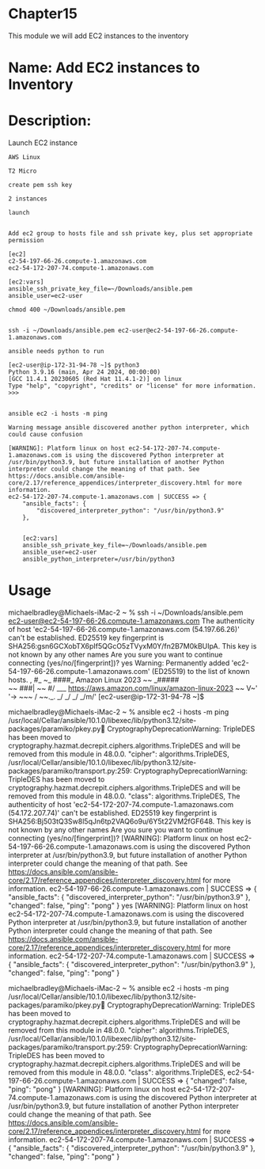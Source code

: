 # Chapter15
This module we will add EC2 instances to the inventory

# Name: Add EC2 instances to Inventory 

# Description: 

Launch EC2 instance

    AWS Linux

    T2 Micro

    create pem ssh key

    2 instances

    launch


    Add ec2 group to hosts file and ssh private key, plus set appropriate permission

    [ec2]
    c2-54-197-66-26.compute-1.amazonaws.com
    ec2-54-172-207-74.compute-1.amazonaws.com

    [ec2:vars]
    ansible_ssh_private_key_file=~/Downloads/ansible.pem
    ansible_user=ec2-user

    chmod 400 ~/Downloads/ansible.pem


    ssh -i ~/Downloads/ansible.pem ec2-user@ec2-54-197-66-26.compute-1.amazonaws.com

    ansible needs python to run

    [ec2-user@ip-172-31-94-78 ~]$ python3
    Python 3.9.16 (main, Apr 24 2024, 00:00:00) 
    [GCC 11.4.1 20230605 (Red Hat 11.4.1-2)] on linux
    Type "help", "copyright", "credits" or "license" for more information.
    >>> 


    ansible ec2 -i hosts -m ping

    Warning message ansible discovered another python interpreter, which could cause confusion

    [WARNING]: Platform linux on host ec2-54-172-207-74.compute-1.amazonaws.com is using the discovered Python interpreter at /usr/bin/python3.9, but future installation of another Python
    interpreter could change the meaning of that path. See https://docs.ansible.com/ansible-core/2.17/reference_appendices/interpreter_discovery.html for more information.
    ec2-54-172-207-74.compute-1.amazonaws.com | SUCCESS => {
        "ansible_facts": {
            "discovered_interpreter_python": "/usr/bin/python3.9"
        },
        

        [ec2:vars]
        ansible_ssh_private_key_file=~/Downloads/ansible.pem
        ansible_user=ec2-user
        ansible_python_interpreter=/usr/bin/python3
    



# Usage

michaelbradley@Michaels-iMac-2 ~ % ssh -i ~/Downloads/ansible.pem ec2-user@ec2-54-197-66-26.compute-1.amazonaws.com
The authenticity of host 'ec2-54-197-66-26.compute-1.amazonaws.com (54.197.66.26)' can't be established.
ED25519 key fingerprint is SHA256:gsn6GCXobTX6pIf5QGcO5zTVyxM0Y/fn2B7M0kBUIpA.
This key is not known by any other names
Are you sure you want to continue connecting (yes/no/[fingerprint])? yes
Warning: Permanently added 'ec2-54-197-66-26.compute-1.amazonaws.com' (ED25519) to the list of known hosts.
   ,     #_
   ~\_  ####_        Amazon Linux 2023
  ~~  \_#####\
  ~~     \###|
  ~~       \#/ ___   https://aws.amazon.com/linux/amazon-linux-2023
   ~~       V~' '->
    ~~~         /
      ~~._.   _/
         _/ _/
       _/m/'
[ec2-user@ip-172-31-94-78 ~]$


michaelbradley@Michaels-iMac-2 ~ % ansible ec2 -i hosts -m ping 
/usr/local/Cellar/ansible/10.1.0/libexec/lib/python3.12/site-packages/paramiko/pkey.py:100: CryptographyDeprecationWarning: TripleDES has been moved to cryptography.hazmat.decrepit.ciphers.algorithms.TripleDES and will be removed from this module in 48.0.0.
  "cipher": algorithms.TripleDES,
/usr/local/Cellar/ansible/10.1.0/libexec/lib/python3.12/site-packages/paramiko/transport.py:259: CryptographyDeprecationWarning: TripleDES has been moved to cryptography.hazmat.decrepit.ciphers.algorithms.TripleDES and will be removed from this module in 48.0.0.
  "class": algorithms.TripleDES,
The authenticity of host 'ec2-54-172-207-74.compute-1.amazonaws.com (54.172.207.74)' can't be established.
ED25519 key fingerprint is SHA256:Bj503tQ3Sw8l5qJn6tp2VAQ6o9u/6Y5t22VM2fGF648.
This key is not known by any other names
Are you sure you want to continue connecting (yes/no/[fingerprint])? [WARNING]: Platform linux on host ec2-54-197-66-26.compute-1.amazonaws.com is using the discovered Python interpreter at /usr/bin/python3.9, but future installation of another Python
interpreter could change the meaning of that path. See https://docs.ansible.com/ansible-core/2.17/reference_appendices/interpreter_discovery.html for more information.
ec2-54-197-66-26.compute-1.amazonaws.com | SUCCESS => {
    "ansible_facts": {
        "discovered_interpreter_python": "/usr/bin/python3.9"
    },
    "changed": false,
    "ping": "pong"
}
yes
[WARNING]: Platform linux on host ec2-54-172-207-74.compute-1.amazonaws.com is using the discovered Python interpreter at /usr/bin/python3.9, but future installation of another Python
interpreter could change the meaning of that path. See https://docs.ansible.com/ansible-core/2.17/reference_appendices/interpreter_discovery.html for more information.
ec2-54-172-207-74.compute-1.amazonaws.com | SUCCESS => {
    "ansible_facts": {
        "discovered_interpreter_python": "/usr/bin/python3.9"
    },
    "changed": false,
    "ping": "pong"
}


michaelbradley@Michaels-iMac-2 ~ % ansible ec2 -i hosts -m ping
/usr/local/Cellar/ansible/10.1.0/libexec/lib/python3.12/site-packages/paramiko/pkey.py:100: CryptographyDeprecationWarning: TripleDES has been moved to cryptography.hazmat.decrepit.ciphers.algorithms.TripleDES and will be removed from this module in 48.0.0.
  "cipher": algorithms.TripleDES,
/usr/local/Cellar/ansible/10.1.0/libexec/lib/python3.12/site-packages/paramiko/transport.py:259: CryptographyDeprecationWarning: TripleDES has been moved to cryptography.hazmat.decrepit.ciphers.algorithms.TripleDES and will be removed from this module in 48.0.0.
  "class": algorithms.TripleDES,
ec2-54-197-66-26.compute-1.amazonaws.com | SUCCESS => {
    "changed": false,
    "ping": "pong"
}
[WARNING]: Platform linux on host ec2-54-172-207-74.compute-1.amazonaws.com is using the discovered Python interpreter at /usr/bin/python3.9, but future installation of another Python
interpreter could change the meaning of that path. See https://docs.ansible.com/ansible-core/2.17/reference_appendices/interpreter_discovery.html for more information.
ec2-54-172-207-74.compute-1.amazonaws.com | SUCCESS => {
    "ansible_facts": {
        "discovered_interpreter_python": "/usr/bin/python3.9"
    },
    "changed": false,
    "ping": "pong"
}




